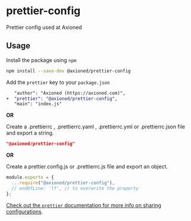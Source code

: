# prettier-config

Prettier config used at Axioned

## Usage

Install the package using `npm`

```sh
npm install --save-dev @axioned/prettier-config
```

Add the `prettier` key to your `package.json`

```diff
   "author": "Axioned (https://axioned.com)",
+  "prettier": "@axioned/prettier-config",
   "main": "index.js"
```

**OR**

Create a .prettierrc , .prettierrc.yaml , .prettierrc.yml or .prettierrc.json file and export a string.

```json
"@axioned/prettier-config"
```

**OR**

Create a prettier.config.js or .prettierrc.js file and export an object.

```js
module.exports = {
  ...require("@axioned/prettier-config"),
  // endOfLine: 'lf', // to overwrite the property
};
```

[Check out the `prettier` documentation for more info on sharing configurations](https://prettier.io/docs/en/configuration.html#sharing-configurations).
